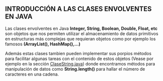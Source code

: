 ## INTRODUCCIÓN A LAS CLASES ENVOLVENTES EN JAVA

Las clases envolventes en Java **Integer, String, Boolean, Double, Float, etc**
son objetos que nos permiten utilizar el almacenamiento de datos primitivos en 
estructuras más complejas que requieran objetos como por ejemplo los famosos
**(ArrayList(), HashMap(),...)** 


Además estas clases tambien pueden implementar sus porpios métodos para facilitar
algunas tareas con el contenido de estos objetos (Vease por ejemplo en la sección [ClaseString.java](ClaseString.java))
donde encontramos métodos para manipulación de datos como **String.length()** para hallar el número
de caracteres en una cadena.